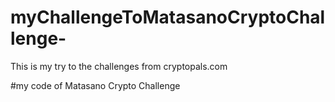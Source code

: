 # myChallengeToMatasanoCryptoChallenge-
This is my try to the challenges from cryptopals.com

#my code of Matasano Crypto Challenge
